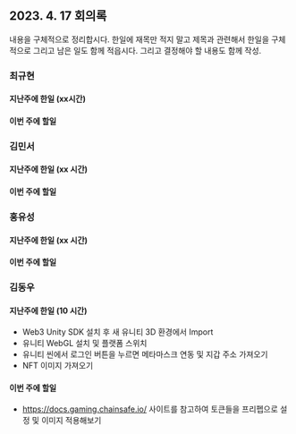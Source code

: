 ## 2023. 4. 17 회의록

내용을 구체적으로 정리합시다. 한일에 재목만 적지 말고 제목과 관련해서 한일을 구체적으로 그리고 남은 일도 함께 적읍시다. 그리고 결정해야 할 내용도 함께 작성. 

### 최규현

#### 지난주에 한일 (xx시간)

#### 이번 주에 할일 

### 김민서

#### 지난주에 한일 (xx 시간)


#### 이번 주에 할일 


### 홍유성

#### 지난주에 한일 (xx 시간)


#### 이번 주에 할일 




### 김동우

#### 지난주에 한일 (10 시간)
- Web3 Unity SDK 설치 후 새 유니티 3D 환경에서 Import   
- 유니티 WebGL 설치 및 플랫폼 스위치   
- 유니티 씬에서 로그인 버튼을 누르면 메타마스크 연동 및 지갑 주소 가져오기    
- NFT 이미지 가져오기

#### 이번 주에 할일
- https://docs.gaming.chainsafe.io/ 사이트를 참고하여 토큰들을 프리펩으로 설정 및 이미지 적용해보기
